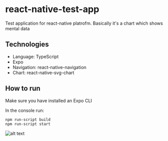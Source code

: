 # react-native-test-app

Test application for react-native platrofm. Basically it's a chart which shows mental data

## Technologies

- Language: TypeScript
- Expo
- Navigation: react-native-navigation
- Chart: react-native-svg-chart

## How to run

Make sure you have installed an Expo CLI

In the console run:

```
npm run-script build
npm run-script start

```

![alt text](https://github.com/lebedevaDeveloper/react-native-mental-app-test/blob/main/screenshot.jpg?raw=true)
